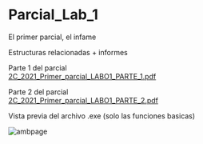 # Parcial_Lab_1
El primer parcial, el infame

Estructuras relacionadas + informes<br>

Parte 1 del parcial<br>
[2C_2021_Primer_parcial_LABO1_PARTE_1.pdf](https://github.com/juanmrodri/Parcial_Lab_1/files/7403118/2C_2021_Primer_parcial_LABO1_PARTE_1.pdf)

Parte 2 del parcial<br>
[2C_2021_Primer_parcial_LABO1_PARTE_2.pdf](https://github.com/juanmrodri/Parcial_Lab_1/files/7403120/2C_2021_Primer_parcial_LABO1_PARTE_2.pdf)

Vista previa del archivo .exe (solo las funciones basicas)

![ambpage](https://user-images.githubusercontent.com/21976783/138567575-a9e42a55-ba4d-4d11-a1d1-c97d3ba7b011.png)
